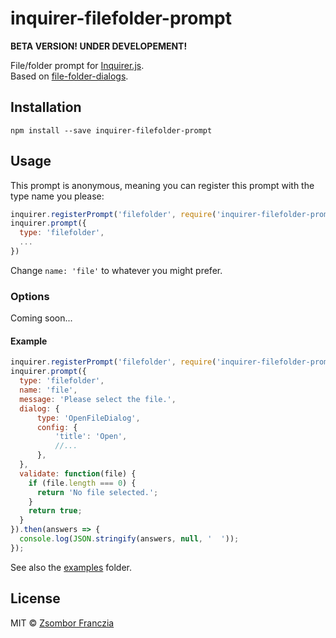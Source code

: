 # inquirer-filefolder-prompt

**BETA VERSION! UNDER DEVELOPEMENT!**

File/folder prompt for [Inquirer.js](https://github.com/SBoudrias/Inquirer.js).  
Based on [file-folder-dialogs](https://github.com/frzsombor/file-folder-dialogs).

## Installation

```
npm install --save inquirer-filefolder-prompt
```

## Usage

This prompt is anonymous, meaning you can register this prompt with the type name you please:

```javascript
inquirer.registerPrompt('filefolder', require('inquirer-filefolder-prompt'));
inquirer.prompt({
  type: 'filefolder',
  ...
})
```

Change `name: 'file'` to whatever you might prefer.

### Options

Coming soon...


#### Example

```javascript
inquirer.registerPrompt('filefolder', require('inquirer-filefolder-prompt'));
inquirer.prompt({
  type: 'filefolder',
  name: 'file',
  message: 'Please select the file.',
  dialog: {
      type: 'OpenFileDialog',
      config: {
          'title': 'Open',
          //...
      },
  },
  validate: function(file) {
    if (file.length === 0) {
      return 'No file selected.';
    }
    return true;
  }
}).then(answers => {
  console.log(JSON.stringify(answers, null, '  '));
});
```

See also the [examples](https://github.com/frzsombor/inquirer-filefolder-prompt/blob/master/examples/) folder.

## License

MIT © [Zsombor Franczia](https://github.com/frzsombor/)
